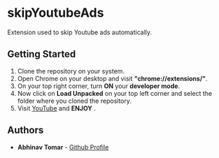 # skipYoutubeAds
Extension used to skip Youtube ads automatically.
## Getting Started

1. Clone the repository on your system.
2. Open Chrome on your desktop and visit __"chrome://extensions/"__.
3. On your top right corner, turn __ON__ your __developer mode__.
4. Now click on __Load Unpacked__ on your top left corner and select the folder where you cloned the repository.
5. Visit [YouTube](https://www.youtube.com/) and __ENJOY__ .

## Authors

* **Abhinav Tomar** - [Github Profile](https://github.com/abhiinavtomar)
